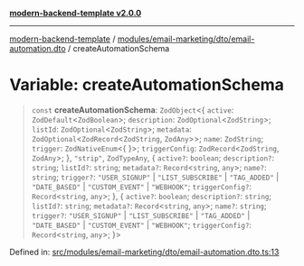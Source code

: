 [**modern-backend-template v2.0.0**](../../../../../README.md)

***

[modern-backend-template](../../../../../modules.md) / [modules/email-marketing/dto/email-automation.dto](../README.md) / createAutomationSchema

# Variable: createAutomationSchema

> `const` **createAutomationSchema**: `ZodObject`\<\{ `active`: `ZodDefault`\<`ZodBoolean`\>; `description`: `ZodOptional`\<`ZodString`\>; `listId`: `ZodOptional`\<`ZodString`\>; `metadata`: `ZodOptional`\<`ZodRecord`\<`ZodString`, `ZodAny`\>\>; `name`: `ZodString`; `trigger`: `ZodNativeEnum`\<\{ \}\>; `triggerConfig`: `ZodRecord`\<`ZodString`, `ZodAny`\>; \}, `"strip"`, `ZodTypeAny`, \{ `active?`: `boolean`; `description?`: `string`; `listId?`: `string`; `metadata?`: `Record`\<`string`, `any`\>; `name?`: `string`; `trigger?`: `"USER_SIGNUP"` \| `"LIST_SUBSCRIBE"` \| `"TAG_ADDED"` \| `"DATE_BASED"` \| `"CUSTOM_EVENT"` \| `"WEBHOOK"`; `triggerConfig?`: `Record`\<`string`, `any`\>; \}, \{ `active?`: `boolean`; `description?`: `string`; `listId?`: `string`; `metadata?`: `Record`\<`string`, `any`\>; `name?`: `string`; `trigger?`: `"USER_SIGNUP"` \| `"LIST_SUBSCRIBE"` \| `"TAG_ADDED"` \| `"DATE_BASED"` \| `"CUSTOM_EVENT"` \| `"WEBHOOK"`; `triggerConfig?`: `Record`\<`string`, `any`\>; \}\>

Defined in: [src/modules/email-marketing/dto/email-automation.dto.ts:13](https://github.com/maemreyo/saas-4cus-nodejs/blob/2a5b3f3aa11335dfa561e80e1feabb8e6084261e/src/modules/email-marketing/dto/email-automation.dto.ts#L13)
